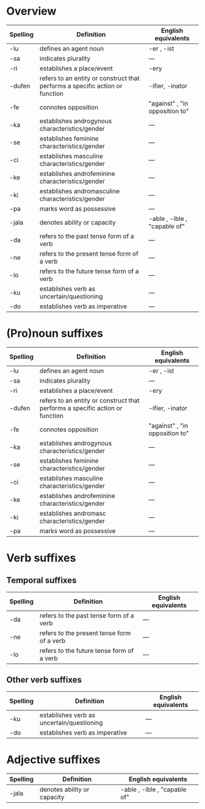 # Overview
| Spelling | Definition | English equivalents |
|----------|------------|---------------------|
| -lu | defines an agent noun | -er , -ist |
| -sa | indicates plurality | — |
| -ri | establishes a place/event | -ery |
| -dufen | refers to an entity or construct that performs a specific action or function | -ifier, -inator |
| -fe | connotes opposition | "against" , "in opposition to" | — |
| -ka | establishes androgynous characteristics/gender | — |
| -se | establishes feminine characteristics/gender | — |
| -ci | establishes masculine characteristics/gender | — |
| -ke | establishes androfeminine characteristics/gender | — |
| -ki | establishes andromasculine characteristics/gender | — |
| -pa | marks word as possessive | — |
| -jala | denotes ability or capacity | -able , -ible , "capable of" |
| -da | refers to the past tense form of a verb | — |
| -ne | refers to the present tense form of a verb | — |
| -lo | refers to the future tense form of a verb | — |
| -ku | establishes verb as uncertain/questioning | — |
| -do | establishes verb as imperative | — |


# (Pro)noun suffixes
| Spelling | Definition | English equivalents |
|----------|------------|---------------------|
| -lu | defines an agent noun | -er , -ist |
| -sa | indicates plurality | — |
| -ri | establishes a place/event | -ery |
| -dufen | refers to an entity or construct that performs a specific action or function | -ifier, -inator |
| -fe | connotes opposition | "against" , "in opposition to" | — |
| -ka | establishes androgynous characteristics/gender | — |
| -se | establishes feminine characteristics/gender | — |
| -ci | establishes masculine characteristics/gender | — |
| -ke | establishes androfeminine characteristics/gender | — |
| -ki | establishes andromasc characteristics/gender | — |
| -pa | marks word as possessive | — |

# Verb suffixes

## Temporal suffixes
| Spelling | Definition | English equivalents |
|----------|------------|---------------------|
| -da | refers to the past tense form of a verb | — |
| -ne | refers to the present tense form of a verb | — |
| -lo | refers to the future tense form of a verb | — |

## Other verb suffixes
| Spelling | Definition | English equivalents |
|----------|------------|---------------------|
| -ku | establishes verb as uncertain/questioning | — |
| -do | establishes verb as imperative | — |

# Adjective suffixes
| Spelling | Definition | English equivalents |
|----------|------------|---------------------|
| -jala | denotes ability or capacity | -able , -ible , "capable of" |
